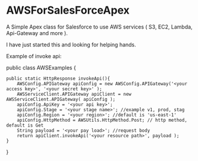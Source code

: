 # AWSForSalesForceApex
 A Simple Apex class for Salesforce to use AWS services ( S3, EC2, Lambda, Api-Gateway and more ).

I have just started this and looking for helping hands.

Example of invoke api:

public class AWSExamples {
    
    public static HttpResponse invokeApi(){
        AWSConfig.APIGateway apiConfig = new AWSConfig.APIGateway('<your access key>', '<your secret key>' );
        AWSServiceClient.APIGateway apiClient = new AWSServiceClient.APIGateway( apiConfig );
        apiConfig.ApiKey = '<your api key>';
        apiConfig.Stage = '<your stage name>'; //example v1, prod, stag
        apiConfig.Region = '<your region>'; //default is 'us-east-1'
        apiConfig.HttpMethod = AWSUtils.HttpMethod.Post; // http method, default is Get
        String payload = '<your pay load>'; //request body
        return apiClient.invokeApi('<your resource path>', payload );
    }
}
